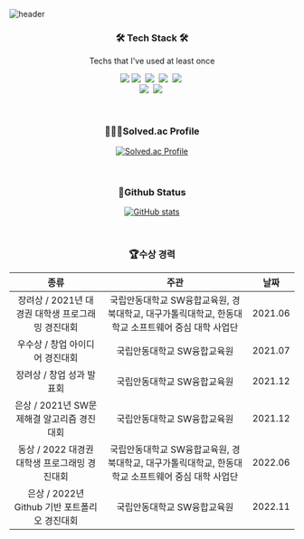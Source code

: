 <!-- 프로필 -->
![header](https://capsule-render.vercel.app/api?type=slice&height=200&section=header&text=Hello!+I'm+JAEMIN&fontSize=70&fontColor=C4D1C5)

<h3 align="center">🛠 Tech Stack 🛠</h3>

<p align="center"> Techs that I've used at least once </p>

<p align="center">
  <img src="https://img.shields.io/badge/Java-000000?style=flat-square&logo=IntelliJ+IDEA&logoColor=white"><!-- 자바 -->
  <img src="https://img.shields.io/badge/Python-3766AB?style=flat-square&logo=Python&logoColor=white"/></a>&nbsp <!-- 파이썬 -->
  <img src="https://img.shields.io/badge/C++-00599C?style=flat-square&logo=C%2B%2B&logoColor=white"/></a>&nbsp <!-- C++ -->
  <img src="https://img.shields.io/badge/C-A8B9CC?style=flat-square&logo=C&logoColor=white"/></a>&nbsp <!-- C -->
  <img src="https://img.shields.io/badge/Javascript-ffb13b?style=flat-square&logo=javascript&logoColor=white"/></a>&nbsp <!-- JS -->
  <br>
  <img src="https://img.shields.io/badge/Node.js-339933?style=flat-square&logo=Node.js&logoColor=white"/></a>&nbsp<!-- Node.js -->
  <img src="https://img.shields.io/badge/p5.js-ED225D?style=flat-square&logo=p5.js&logoColor=white"/></a>&nbsp<!-- p5.js -->
</p>

<br>
<!-- 코딩테스트 프로필 -->
<h3 align="center">👩🏻‍💻Solved.ac Profile</h3>
<div align="center" style="text-align:center">
  
[![Solved.ac Profile](http://mazassumnida.wtf/api/v2/generate_badge?boj=pparkjae0405)](https://solved.ac/pparkjae0405/)
  
</div>

<br>

<!-- 깃헙 활동 -->
<h3 align="center">💬Github Status</h3>

<div align="center" style="text-align:center">

[![GitHub stats](https://github-readme-stats.vercel.app/api?username=pparkjae0405)](https://github.com/pparkjae0405/github-readme-stats)

</div>

<br>

<!-- 수상 경력 -->
<h3 align="center">🏆수상 경력</h3>
<div align="center" style="text-align:center">
  
|종류|주관|날짜|
|:---:|:---:|:---:|
|장려상 / 2021년 대경권 대학생 프로그래밍 경진대회|국립안동대학교 SW융합교육원, 경북대학교, 대구가톨릭대학교, 한동대학교 소프트웨어 중심 대학 사업단|2021.06|
|우수상 / 창업 아이디어 경진대회|국립안동대학교 SW융합교육원|2021.07|
|장려상 / 창업 성과 발표회|국립안동대학교 SW융합교육원|2021.12|
|은상 / 2021년 SW문제해결 알고리즘 경진대회|국립안동대학교 SW융합교육원|2021.12|
|동상 / 2022 대경권 대학생 프로그래밍 경진대회|국립안동대학교 SW융합교육원, 경북대학교, 대구가톨릭대학교, 한동대학교 소프트웨어 중심 대학 사업단|2022.06|
|은상 / 2022년 Github 기반 포트폴리오 경진대회|국립안동대학교 SW융합교육원|2022.11|
  
</div>

<br>
